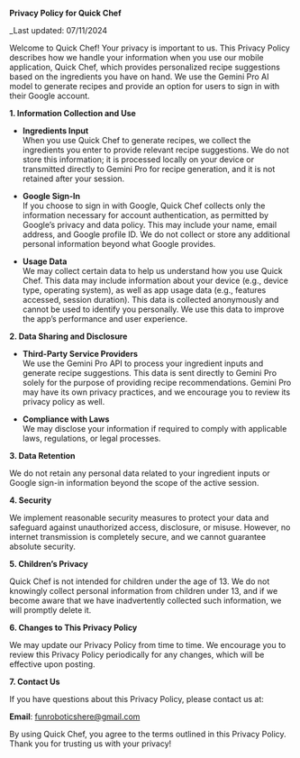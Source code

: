 **Privacy Policy for Quick Chef**

_Last updated: 07/11/2024

Welcome to Quick Chef! Your privacy is important to us. This Privacy Policy describes how we handle your information when you use our mobile application, Quick Chef, which provides personalized recipe suggestions based on the ingredients you have on hand. We use the Gemini Pro AI model to generate recipes and provide an option for users to sign in with their Google account. 

**1. Information Collection and Use**

* **Ingredients Input**  
When you use Quick Chef to generate recipes, we collect the ingredients you enter to provide relevant recipe suggestions. We do not store this information; it is processed locally on your device or transmitted directly to Gemini Pro for recipe generation, and it is not retained after your session.

* **Google Sign-In**  
If you choose to sign in with Google, Quick Chef collects only the information necessary for account authentication, as permitted by Google’s privacy and data policy. This may include your name, email address, and Google profile ID. We do not collect or store any additional personal information beyond what Google provides.

* **Usage Data**  
We may collect certain data to help us understand how you use Quick Chef. This data may include information about your device (e.g., device type, operating system), as well as app usage data (e.g., features accessed, session duration). This data is collected anonymously and cannot be used to identify you personally. We use this data to improve the app’s performance and user experience.

**2. Data Sharing and Disclosure**

* **Third-Party Service Providers**  
We use the Gemini Pro API to process your ingredient inputs and generate recipe suggestions. This data is sent directly to Gemini Pro solely for the purpose of providing recipe recommendations. Gemini Pro may have its own privacy practices, and we encourage you to review its privacy policy as well.

* **Compliance with Laws**  
We may disclose your information if required to comply with applicable laws, regulations, or legal processes.

**3. Data Retention**

We do not retain any personal data related to your ingredient inputs or Google sign-in information beyond the scope of the active session.

**4. Security**

We implement reasonable security measures to protect your data and safeguard against unauthorized access, disclosure, or misuse. However, no internet transmission is completely secure, and we cannot guarantee absolute security.

**5. Children’s Privacy**

Quick Chef is not intended for children under the age of 13. We do not knowingly collect personal information from children under 13, and if we become aware that we have inadvertently collected such information, we will promptly delete it.

**6. Changes to This Privacy Policy**

We may update our Privacy Policy from time to time. We encourage you to review this Privacy Policy periodically for any changes, which will be effective upon posting.

**7. Contact Us**

If you have questions about this Privacy Policy, please contact us at:

**Email**: funroboticshere@gmail.com

By using Quick Chef, you agree to the terms outlined in this Privacy Policy. Thank you for trusting us with your privacy!
